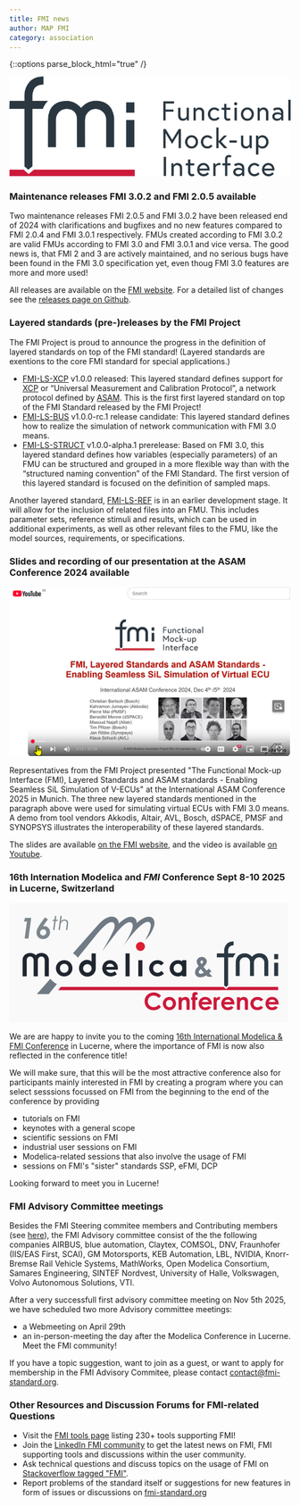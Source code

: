 ```yaml
---
title: FMI news
author: MAP FMI
category: association
---
```


{::options parse_block_html="true" /}

![FMI](FMI.png)

### Maintenance releases FMI 3.0.2 and FMI 2.0.5 available

Two maintenance releases FMI 2.0.5 and FMI 3.0.2 have been released end of 2024 with clarifications and bugfixes and no new features compared to FMI 2.0.4 and FMI 3.0.1 respectively. 
FMUs created according to FMI 3.0.2 are valid FMUs according to FMI 3.0 and FMI 3.0.1 and vice versa. The good news is, that FMI 2 and 3 are actively maintained, and no serious bugs have been found in the FMI 3.0 specification yet, even thoug FMI 3.0 features are more and more used!

All releases are available on the [FMI website](fmi-standard.org). For a detailed list of changes see the [releases page on Github](https://github.com/modelica/fmi-standard/releases).

### Layered standards (pre-)releases by the FMI Project

The FMI Project is proud to announce the progress in the definition of layered standards on top of the FMI standard! (Layered standards are exentions to the core FMI standard for special applications.)

* [FMI-LS-XCP](https://github.com/modelica/fmi-ls-xcp) v1.0.0 released: This layered standard defines support for [XCP](https://www.asam.net/standards/detail/mcd-1-xcp/) or “Universal Measurement and Calibration Protocol”, a network protocol defined by [ASAM](https://www.asam.net/). This is the first first layered standard on top of the FMI Standard released by the FMI Project!
* [FMI-LS-BUS](https://github.com/modelica/fmi-ls-bus) v1.0.0-rc.1 release candidate: This layered standard defines how to realize the simulation of network communication with FMI 3.0 means.
* [FMI-LS-STRUCT](https://github.com/modelica/fmi-ls-struct) v1.0.0-alpha.1 prerelease: Based on FMI 3.0, this layered standard defines how variables (especially parameters) of an FMU can be structured and grouped in a more flexible way than with the “structured naming convention” of the FMI Standard. The first version of this layered standard is focused on the definition of sampled maps.

Another layered standard, [FMI-LS-REF](https://github.com/modelica/fmi-ls-ref) is in an earlier development stage. It will allow for the inclusion of related files into an FMU. This includes parameter sets, reference stimuli and results, which can be used in additional experiments, as well as other relevant files to the FMU, like the model sources, requirements, or specifications.

### Slides and recording of our presentation at the ASAM Conference 2024 available

![Presenation on Layered Standards at the ASAM Conference](FMI-LS-ASAM_small.png)

Representatives from the FMI Project presented "The Functional Mock-up Interface (FMI), Layered Standards and ASAM standards - Enabling Seamless SiL Simulation of V-ECUs" at the International ASAM Conference 2025 in Munich.
The three new layered standards mentioned in the paragraph above were used for simulating virtual ECUs with FMI 3.0 means. A demo from tool vendors Akkodis, Altair, AVL, Bosch, dSPACE, PMSF and SYNOPSYS  illustrates the interoperability of these layered standards.

The slides are available [on the FMI website](https://fmi-standard.org/assets/literature/FMI-LS-ASAM_2024.pdf), and the video is available [on Youtube](https://www.youtube.com/watch?v=KzzKRa3jORs).

### 16th Internation Modelica and _FMI_ Conference Sept 8-10 2025 in Lucerne, Switzerland

![Modelica and FMI Conference](Modelica_and_FMI_Confernce_Logo.png)

We are are happy to invite you to the coming [16th International Modelica & FMI Conference](https://modelica.org/events/modelica2025/) in Lucerne, where the importance of FMI is now also reflected in the conference title!

We will make sure, that this will be the most attractive conference also for participants mainly interested in FMI by creating a program where you can select sesssions focussed on FMI from the beginning to the end of the conference by providing

- tutorials on FMI
- keynotes with a general scope
- scientific sessions on FMI
- industrial user sessions on FMI
- Modelica-related sessions that also involve the usage of FMI
- sessions on FMI's "sister" standards SSP, eFMI, DCP

Looking forward to meet you in Lucerne!

### FMI Advisory Committee meetings

Besides the FMI Steering commitee members and Contributing members (see [here](https://fmi-standard.org/about/)), the FMI Advisory committee consist of the the following companies AIRBUS, blue automation, Claytex, COMSOL, DNV, Fraunhofer (IIS/EAS First, SCAI), GM Motorsports, KEB Automation, LBL, NVIDIA, Knorr-Bremse Rail Vehicle Systems, MathWorks, Open Modelica Consortium, Samares Engineering, SINTEF Nordvest, University of Halle, Volkswagen, Volvo Autonomous Solutions, VTI.

After a very successfull first advisory committee meeting on Nov 5th 2025, we have scheduled two more Advisory committee meetings: 

- a Webmeeting on April 29th
- an in-person-meeting the day after the Modelica Conference in Lucerne. Meet the FMI community!

If you have a topic suggestion, want to join as a guest, or want to apply for membership in the FMI Advisory Commitee, please contact contact@fmi-standard.org.

### Other Resources and Discussion Forums for FMI-related Questions

* Visit the [FMI tools page](https://fmi-standard.org/tools) listing 230+ tools supporting FMI!
* Join the [LinkedIn FMI community](https://www.linkedin.com/groups/7477473/) to get the latest news on FMI, FMI supporting tools and discussions within the user community.
* Ask technical questions and discuss topics on the usage of FMI on [Stackoverflow tagged "FMI"](https://stackoverflow.com/questions/tagged/fmi).
* Report problems of the standard itself or suggestions for new features in form of issues or discussions on [fmi-standard.org](https://github.com/modelica/fmi-standard)
